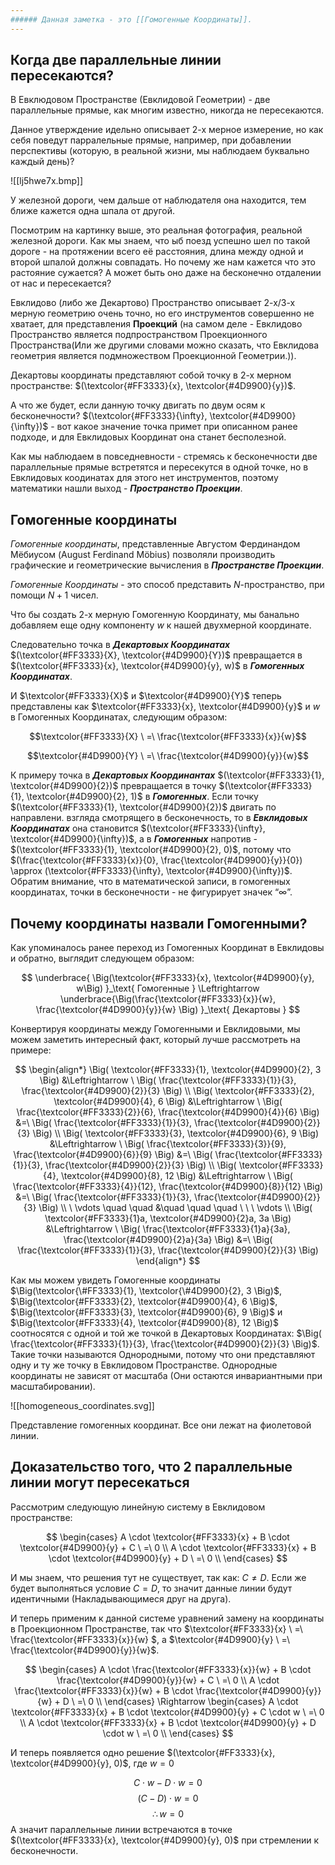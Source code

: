 ```yaml
---	
###### Данная заметка - это [[Гомогенные Координаты]].
--- 
```

## Когда две параллельные линии пересекаются?

В Евклюдовом Пространстве (Евклидовой Геометрии) - две параллельные прямые, как многим известно, никогда не пересекаются.

Данное утверждение идельно описывает 2-х мерное измерение, но как себя поведут парралельные прямые, например, при добавлении перспективы (которую, в реальной жизни, мы наблюдаем буквально каждый день)?

![[lj5hwe7x.bmp]]

У железной дороги, чем дальше от наблюдателя она находится, тем ближе кажется одна шпала от другой.

Посмотрим на картинку выше, это реальная фотография, реальной железной дороги. Как мы знаем, что ыб поезд успешно шел по такой дороге - на протяжении всего её расстояния, длина между одной и второй шпалой должны совпадать. Но почему же нам кажется что это растояние сужается? А может быть оно даже на бесконечно отдалении от нас и пересекается?

Евклидово (либо же Декартово) Пространство описывает 2-х/3-х мерную геометрию очень точно, но его инструментов совершенно не хватает, для представления **Проекций** (на самом деле - Евклидово Пространство является подпространством Проекционного Пространства(Или же другими словами можно сказать, что Евклидова геометрия является подмножеством Проекционной Геометрии.)).

Декартовы координаты представляют собой точку в 2-х мерном пространстве: $(\textcolor{#FF3333}{x}, \textcolor{#4D9900}{y})$﻿.

А что же будет, если данную точку двигать по двум осям к бесконечности? $(\textcolor{#FF3333}{\infty}, \textcolor{#4D9900}{\infty})$﻿ - вот какое значение точка примет при описанном ранее подходе, и для Евклидовых Координат она станет бесполезной.

Как мы наблюдаем в повседневности - стремясь к бесконечности две параллельные прямые встретятся и пересекутся в одной точке, но в Евклидовых коодинатах для этого нет инструментов, поэтому математики нашли выход - _**Пространство Проекции**_.

## Гомогенные координаты

_Гомогенные координаты_, представленные Августом Фердинандом Мёбиусом (August Ferdinand Möbius) позволяли производить графические и геометрические вычисления в _**Пространстве Проекции**_.

_Гомогенные Координаты_ - это способ представить $N$﻿-пространство, при помощи $N+1$﻿ чисел.

Что бы создать 2-х мерную Гомогенную Координату, мы банально добавляем еще одну компоненту $w$﻿ к нашей двухмерной координате.

Следовательно точка в _**Декартовых Координатах**_ $(\textcolor{#FF3333}{X}, \textcolor{#4D9900}{Y})$﻿ превращается в $(\textcolor{#FF3333}{x}, \textcolor{#4D9900}{y}, w)$﻿ в _**Гомогенных Координатах**_.

И $\textcolor{#FF3333}{X}$﻿ и $\textcolor{#4D9900}{Y}$﻿ теперь представлены как $\textcolor{#FF3333}{x}, \textcolor{#4D9900}{y}$﻿ и $w$﻿ в Гомогенных Координатах, следующим образом:

$$\textcolor{#FF3333}{X} \ =\ \frac{\textcolor{#FF3333}{x}}{w}$$

$$\textcolor{#4D9900}{Y} \ =\ \frac{\textcolor{#4D9900}{y}}{w}$$

К примеру точка в _**Декартовых Координантах**_ $(\textcolor{#FF3333}{1}, \textcolor{#4D9900}{2})$﻿ превращается в точку $(\textcolor{#FF3333}{1}, \textcolor{#4D9900}{2}, 1)$﻿ в _**Гомогенных**_. Если точку $(\textcolor{#FF3333}{1}, \textcolor{#4D9900}{2})$﻿ двигать по направлени. взгляда смотрящего в бесконечность, то в _**Евклидовых Координатах**_ она становится $(\textcolor{#FF3333}{\infty}, \textcolor{#4D9900}{\infty})$﻿, а в _**Гомогенных**_ напротив - $(\textcolor{#FF3333}{1}, \textcolor{#4D9900}{2}, 0)$﻿, потому что $(\frac{\textcolor{#FF3333}{x}}{0}, \frac{\textcolor{#4D9900}{y}}{0}) \approx (\textcolor{#FF3333}{\infty}, \textcolor{#4D9900}{\infty})$﻿. Обратим внимание, что в математической записи, в гомогенных координатах, точки в бесконечности - не фигурирует значек “$\infty$﻿”.

## Почему координаты назвали Гомогенными?

Как упоминалось ранее переход из Гомогенных Координат в Евклидовы и обратно, выглядит следующем образом:

$$
\underbrace{
\Big(\textcolor{#FF3333}{x}, \textcolor{#4D9900}{y}, w\Big)
}_\text{
Гомогенные
}
\Leftrightarrow 
\underbrace{\Big(\frac{\textcolor{#FF3333}{x}}{w}, \frac{\textcolor{#4D9900}{y}}{w} \Big)
}_\text{
Декартовы
}
$$

Конвертируя координаты между Гомогенными и Евклидовыми, мы можем заметить интересный факт, который лучше рассмотреть на примере:

$$
\begin{align*} \Big( \textcolor{#FF3333}{1}, \textcolor{#4D9900}{2}, 3 \Big) &\Leftrightarrow \ \Big( \frac{\textcolor{#FF3333}{1}}{3}, \frac{\textcolor{#4D9900}{2}}{3} \Big) \\ \Big( \textcolor{#FF3333}{2}, \textcolor{#4D9900}{4}, 6 \Big) &\Leftrightarrow \ \Big( \frac{\textcolor{#FF3333}{2}}{6}, \frac{\textcolor{#4D9900}{4}}{6} \Big) &=\ \Big( \frac{\textcolor{#FF3333}{1}}{3}, \frac{\textcolor{#4D9900}{2}}{3} \Big) \\ \Big( \textcolor{#FF3333}{3}, \textcolor{#4D9900}{6}, 9 \Big) &\Leftrightarrow \ \Big( \frac{\textcolor{#FF3333}{3}}{9}, \frac{\textcolor{#4D9900}{6}}{9} \Big) &=\ \Big( \frac{\textcolor{#FF3333}{1}}{3}, \frac{\textcolor{#4D9900}{2}}{3} \Big) \\ \Big( \textcolor{#FF3333}{4}, \textcolor{#4D9900}{8}, 12 \Big) &\Leftrightarrow \ \Big( \frac{\textcolor{#FF3333}{4}}{12}, \frac{\textcolor{#4D9900}{8}}{12} \Big) &=\ \Big( \frac{\textcolor{#FF3333}{1}}{3}, \frac{\textcolor{#4D9900}{2}}{3} \Big) \\ \ \vdots \quad \quad &\quad \quad \quad \ \ \ \vdots \\ \Big( \textcolor{#FF3333}{1}a, \textcolor{#4D9900}{2}a, 3a \Big) &\Leftrightarrow \ \Big( \frac{\textcolor{#FF3333}{1}a}{3a}, \frac{\textcolor{#4D9900}{2}a}{3a} \Big) &=\ \Big( \frac{\textcolor{#FF3333}{1}}{3}, \frac{\textcolor{#4D9900}{2}}{3} \Big) \end{align*}
$$

Как мы можем увидеть Гомогенные координаты $\Big(\textcolor{\#FF3333}{1}, \textcolor{\#4D9900}{2}, 3 \Big)$﻿, $\Big(\textcolor{#FF3333}{2}, \textcolor{#4D9900}{4}, 6 \Big)$﻿, $\Big(\textcolor{#FF3333}{3}, \textcolor{#4D9900}{6}, 9 \Big)$﻿ и $\Big(\textcolor{#FF3333}{4}, \textcolor{#4D9900}{8}, 12 \Big)$﻿ соотносятся с одной и той же точкой в Декартовых Координатах: $\Big( \frac{\textcolor{#FF3333}{1}}{3}, \frac{\textcolor{#4D9900}{2}}{3} \Big)$﻿. Такие точки называются Однородными, потому что они представляют одну и ту же точку в Евклидовом Пространстве. Однородные координаты не зависят от масштаба (Они остаются инвариантными при масштабировании).

![[homogeneous_coordinates.svg]]

Представление гомогенных координат. Все они лежат на фиолетовой линии.

## Доказательство того, что 2 параллельные линии могут пересекаться

Рассмотрим следующую линейную систему в Евклидовом пространстве:

$$
\begin{cases} A \cdot \textcolor{#FF3333}{x} + B \cdot \textcolor{#4D9900}{y} + C \ =\ 0 \\ A \cdot \textcolor{#FF3333}{x} + B \cdot \textcolor{#4D9900}{y} + D \ =\ 0 \\ \end{cases}
$$

И мы знаем, что решения тут не существует, так как: $С \neq D$﻿. Если же будет выполняться условие $С = D$﻿, то значит данные линии будут идентичными (Накладывающимеся друг на друга).

И теперь применим к данной системе уравнений замену на координаты в Проекционном Пространстве, так что $\textcolor{#FF3333}{x} \ =\ \frac{\textcolor{#FF3333}{x}}{w} ​$﻿, а $\textcolor{#4D9900}{y} \ =\ \frac{\textcolor{#4D9900}{y}}{w}​$﻿.

$$
\begin{cases} A \cdot \frac{\textcolor{#FF3333}{x}}{w} + B \cdot \frac{\textcolor{#4D9900}{y}}{w} + C \ =\ 0 \\ A \cdot \frac{\textcolor{#FF3333}{x}}{w} + B \cdot \frac{\textcolor{#4D9900}{y}}{w} + D \ =\ 0 \\ \end{cases} \Rightarrow \begin{cases} A \cdot \textcolor{#FF3333}{x} + B \cdot \textcolor{#4D9900}{y} + C \cdot w \ =\ 0 \\ A \cdot \textcolor{#FF3333}{x} + B \cdot \textcolor{#4D9900}{y} + D \cdot w \ =\ 0 \\ \end{cases}
$$

И теперь появляется одно решение $(\textcolor{#FF3333}{x}, \textcolor{#4D9900}{y}, 0)$﻿, где $w = 0$﻿

$$ C \cdot w - D \cdot w = 0 $$$$ (C - D) \cdot w = 0 $$$$ \therefore w =0$$
А значит параллельные линии встречаются в точке $(\textcolor{#FF3333}{x}, \textcolor{#4D9900}{y}, 0)$﻿ при стремлении к бесконечности.